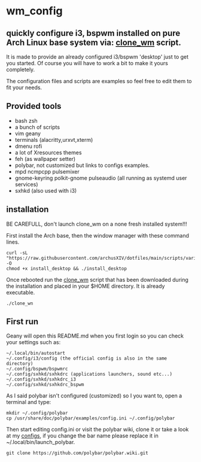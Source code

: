 # wm_config
## quickly configure i3, bspwm installed on pure Arch Linux base system via: [clone_wm](https://raw.githubusercontent.com/archusXIV/dotfiles/main/scripts/various/clone_wm) script.

It is made to provide an already configured i3/bspwm 'desktop' just to get you started.
Of course you will have to work a bit to make it yours completely.

The configuration files and scripts are examples so feel free to edit them to fit your needs.
## Provided tools
- bash zsh
- a bunch of scripts
- vim geany
- terminals (alacritty,urxvt,xterm)
- dmenu rofi
- a lot of Xresources themes
- feh (as wallpaper setter)
- polybar, not customized but links to configs examples.
- mpd ncmpcpp pulsemixer
- gnome-keyring polkit-gnome pulseaudio (all running as systemd user services)
- sxhkd (also used with i3)

## installation
BE CAREFULL, don't launch clone_wm on a none fresh installed system!!!

First install the Arch base, then the window manager with these command lines.
```
curl -sL "https://raw.githubusercontent.com/archusXIV/dotfiles/main/scripts/various/install_desktop" -O
chmod +x install_desktop && ./install_desktop
```
Once rebooted run the [clone_wm](https://raw.githubusercontent.com/archusXIV/dotfiles/main/scripts/various/clone_wm) script that has been downloaded during the installation and placed in your $HOME directory. It is already executable.
```
./clone_wn
```
## First run
Geany will open this README.md when you first login so you can check your settings such as:
```
~/.local/bin/autostart
~/.config/i3/config (the official config is also in the same directory)
~/.config/bspwm/bspwmrc
~/.config/sxhkd/sxhkdrc (applications launchers, sound etc...)
~/.config/sxhkd/sxhkdrc_i3
~/.config/sxhkd/sxhkdrc_bspwm
```
As I said polybar isn't configured (customized) so I you want to, open a terminal and type:
```
mkdir ~/.config/polybar
cp /usr/share/doc/polybar/examples/config.ini ~/.config/polybar
```
Then start editing config.ini or visit the polybar wiki, clone it or take a look at my [configs](https://github.com/archusXIV/dotfiles/tree/main/polybar), if you change the bar name please replace it in ~/.local/bin/launch_polybar.
```
git clone https://github.com/polybar/polybar.wiki.git
```
